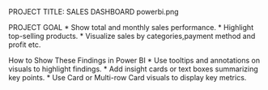PROJECT TITLE:  SALES DASHBOARD powerbi.png

PROJECT GOAL
    * Show total and monthly sales performance.
    * Highlight top-selling products.
    * Visualize sales by categories,payment method and profit etc.

How to Show These Findings in Power BI
    * Use tooltips and annotations on visuals to highlight findings.
    * Add insight cards or text boxes summarizing key points.
    * Use Card or Multi-row Card visuals to display key metrics.
		
	 
              
                 
    
    
